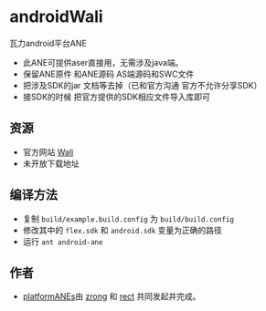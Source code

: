 ﻿androidWali
===========

瓦力android平台ANE
* 此ANE可提供aser直接用，无需涉及java端。
* 保留ANE原件 和ANE源码  AS端源码和SWC文件
* 把涉及SDK的jar 文档等去掉（已和官方沟通 官方不允许分享SDK）
*  接SDK的时候 把官方提供的SDK相应文件导入库即可

## 资源

* 官方网站 [Wali](http://www.wali.com)
* 未开放下载地址

## 编译方法
* 复制 `build/example.build.config` 为 `build/build.config`
* 修改其中的 `flex.sdk` 和 `android.sdk` 变量为正确的路径
* 运行 `ant android-ane`


## 作者

* [platformANEs](https://github.com/platformanes)由 [zrong](http://zengrong.net) 和 [rect](http://www.shadowkong.com/) 共同发起并完成。